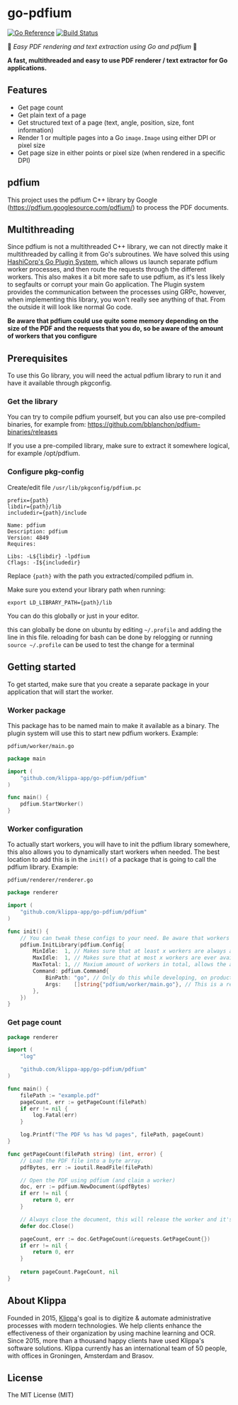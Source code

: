 # go-pdfium

[![Go Reference](https://pkg.go.dev/badge/github.com/klippa-app/go-pdfium/pdfium.svg)](https://pkg.go.dev/github.com/klippa-app/go-pdfium/pdfium)
[![Build Status][build-status]][build-url]

[build-status]:https://github.com/klippa-app/go-pdfium/workflows/Go/badge.svg
[build-url]:https://github.com/klippa-app/go-pdfium/actions

:rocket: *Easy PDF rendering and text extraction using Go and pdfium* :rocket:

**A fast, multithreaded and easy to use PDF renderer / text extractor for Go applications.**

## Features
* Get page count
* Get plain text of a page 
* Get structured text of a page (text, angle, position, size, font information)
* Render 1 or multiple pages into a Go `image.Image` using either DPI or pixel size
* Get page size in either points or pixel size (when rendered in a specific DPI)

## pdfium

This project uses the pdfium C++ library by Google (https://pdfium.googlesource.com/pdfium/) to process the PDF documents.

## Multithreading 

Since pdfium is not a multithreaded C++ library, we can not directly make it multithreaded by calling it from Go's subroutines.
We have solved this using [HashiCorp's Go Plugin System](https://github.com/hashicorp/go-plugin), which allows us launch separate pdfium worker processes, and then route the requests through the different workers. This also makes it a bit more safe to use pdfium, as it's less likely to segfaults or corrupt your main Go application. The Plugin system provides the communication between the processes using GRPc, however, when implementing this library, you won't really see anything of that. From the outside it will look like normal Go code. 
 
**Be aware that pdfium could use quite some memory depending on the size of the PDF and the requests that you do, so be aware of the amount of workers that you configure**
 
## Prerequisites

To use this Go library, you will need the actual pdfium library to run it and have it available through pkgconfig.

### Get the library

You can try to compile pdfium yourself, but you can also use pre-compiled binaries, for example from: https://github.com/bblanchon/pdfium-binaries/releases

If you use a pre-compiled library, make sure to extract it somewhere logical, for example /opt/pdfium.

### Configure pkg-config

Create/edit file `/usr/lib/pkgconfig/pdfium.pc`

```
prefix={path}
libdir={path}/lib
includedir={path}/include

Name: pdfium
Description: pdfium
Version: 4849
Requires:

Libs: -L${libdir} -lpdfium
Cflags: -I${includedir}
```

Replace `{path}` with the path you extracted/compiled pdfium in.

Make sure you extend your library path when running:

`export LD_LIBRARY_PATH={path}/lib`

You can do this globally or just in your editor.

this can globally be done on ubuntu by editing `~/.profile`
and adding the line in this file.
reloading for bash can be done by relogging or running `source ~/.profile` can be used to test the change for a terminal

## Getting started

To get started, make sure that you create a separate package in your application that will start the worker. 

### Worker package

This package has to be named main to make it available as a binary. The plugin system will use this to start new pdfium workers. Example:

`pdfium/worker/main.go`

```go
package main

import (
	"github.com/klippa-app/go-pdfium/pdfium"
)

func main() {
	pdfium.StartWorker()
}
```

### Worker configuration

To actually start workers, you will have to init the pdfium library somewhere, this also allows you to dynamically start workers when needed.
The best location to add this is in the `init()` of a package that is going to call the pdfium library. Example:

`pdfium/renderer/renderer.go`

```go
package renderer

import (
	"github.com/klippa-app/go-pdfium/pdfium"
)

func init() {
	// You can tweak these configs to your need. Be aware that workers can use quite some memory.
	pdfium.InitLibrary(pdfium.Config{
		MinIdle:  1, // Makes sure that at least x workers are always available
		MaxIdle:  1, // Makes sure that at most x workers are ever available
		MaxTotal: 1, // Maxium amount of workers in total, allows the amount of workers to grow when needed, items between total max and idle max are automatically cleaned up, while idle workers are kept alive so they can be used directly.
		Command: pdfium.Command{
			BinPath: "go", // Only do this while developing, on production put the actual binary path in here. You should not want the Go runtime on production.
			Args:    []string{"pdfium/worker/main.go"}, // This is a reference to the worker package, this can be left empty when using a direct binary path.
		},
	})
}
```

### Get page count
```go
package renderer

import (
	"log"

	"github.com/klippa-app/go-pdfium/pdfium"
)

func main() {
	filePath := "example.pdf"
	pageCount, err := getPageCount(filePath)
	if err != nil {
		log.Fatal(err)
	}

	log.Printf("The PDF %s has %d pages", filePath, pageCount)
}

func getPageCount(filePath string) (int, error) {
	// Load the PDF file into a byte array.
	pdfBytes, err := ioutil.ReadFile(filePath)

	// Open the PDF using pdfium (and claim a worker)
	doc, err := pdfium.NewDocument(&pdfBytes)
	if err != nil {
		return 0, err
	}

	// Always close the document, this will release the worker and it's resources
	defer doc.Close()

	pageCount, err := doc.GetPageCount(&requests.GetPageCount{})
	if err != nil {
		return 0, err
	}
	
	return pageCount.PageCount, nil
}
```


## About Klippa

Founded in 2015, [Klippa](https://www.klippa.com/en)'s goal is to digitize & automate administrative processes with modern technologies. We help clients enhance the effectiveness of their organization by using machine learning and OCR. Since 2015, more than a thousand happy clients have used Klippa's software solutions. Klippa currently has an international team of 50 people, with offices in Groningen, Amsterdam and Brasov.

## License

The MIT License (MIT)
